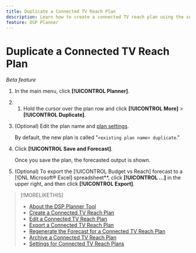 ```yaml
---
title: Duplicate a Connected TV Reach Plan
description: Learn how to create a connected TV reach plan using the settings from an existing plan.
feature: DSP Planner
---
```

# Duplicate a Connected TV Reach Plan

*Beta feature*

1. In the main menu, click **[!UICONTROL Planner]**.

1. 1. Hold the cursor over the plan row and click **[!UICONTROL More]** > **[!UICONTROL Duplicate]**.

1. (Optional) Edit the plan name and [plan settings](planner-settings.md).

    By default, the new plan is called "`<existing plan name> duplicate`."

1. Click **[!UICONTROL Save and Forecast]**.

    Once you save the plan, the forecasted output is shown.

1. (Optional) To export the [!UICONTROL Budget vs Reach] forecast to a [!DNL Microsoft® Excel] spreadsheet**, click **[!UICONTROL ...]** in the upper right, and then click **[!UICONTROL Export]**. 

>[!MORELIKETHIS]
>
>* [About the DSP Planner Tool](planner-about.md)
>* [Create a Connected TV Reach Plan](planner-create.md)
>* [Edit a Connected TV Reach Plan](planner-edit.md)
>* [Export a Connected TV Reach Plan](planner-export.md)
>* [Regenerate the Forecast for a Connected TV Reach Plan](planner-forecast.md)
>* [Archive a Connected TV Reach Plan](planner-archive.md)
>* [Settings for Connected TV Reach Plans](planner-settings.md)
